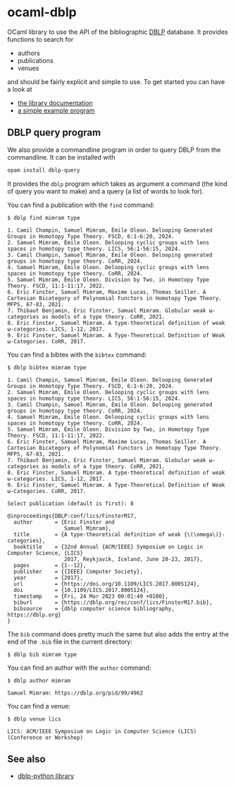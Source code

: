 # ocaml-dblp

OCaml library to use the API of the bibliographic [DBLP](http://dblp.org) database. It provides functions to search for

- authors
- publications
- venues

and should be fairly explicit and simple to use. To get started you can have a look at

- [the library documentation](https://smimram.github.io/ocaml-dblp/dblp/DBLP/)
- [a simple example program](test/test.ml)

## DBLP query program

We also provide a commandline program in order to query DBLP from the commandline. It can be installed with

```bash
opam install dblp-query
```

It provides the `dblp` program which takes as argument a command (the kind of query you want to make) and a query (a list of words to look for).

You can find a publication with the `find` command:

```
$ dblp find mimram type

1. Camil Champin, Samuel Mimram, Émile Oleon. Delooping Generated Groups in Homotopy Type Theory. FSCD, 6:1-6:20, 2024.
2. Samuel Mimram, Émile Oleon. Delooping cyclic groups with lens spaces in homotopy type theory. LICS, 56:1-56:15, 2024.
3. Camil Champin, Samuel Mimram, Émile Oleon. Delooping generated groups in homotopy type theory. CoRR, 2024.
4. Samuel Mimram, Émile Oleon. Delooping cyclic groups with lens spaces in homotopy type theory. CoRR, 2024.
5. Samuel Mimram, Émile Oleon. Division by Two, in Homotopy Type Theory. FSCD, 11:1-11:17, 2022.
6. Eric Finster, Samuel Mimram, Maxime Lucas, Thomas Seiller. A Cartesian Bicategory of Polynomial Functors in Homotopy Type Theory. MFPS, 67-83, 2021.
7. Thibaut Benjamin, Eric Finster, Samuel Mimram. Globular weak ω-categories as models of a type theory. CoRR, 2021.
8. Eric Finster, Samuel Mimram. A type-theoretical definition of weak ω-categories. LICS, 1-12, 2017.
9. Eric Finster, Samuel Mimram. A Type-Theoretical Definition of Weak ω-Categories. CoRR, 2017.
```

You can find a bibtex with the `bibtex` command:

```
$ dblp bibtex mimram type

1. Camil Champin, Samuel Mimram, Émile Oleon. Delooping Generated Groups in Homotopy Type Theory. FSCD, 6:1-6:20, 2024.
2. Samuel Mimram, Émile Oleon. Delooping cyclic groups with lens spaces in homotopy type theory. LICS, 56:1-56:15, 2024.
3. Camil Champin, Samuel Mimram, Émile Oleon. Delooping generated groups in homotopy type theory. CoRR, 2024.
4. Samuel Mimram, Émile Oleon. Delooping cyclic groups with lens spaces in homotopy type theory. CoRR, 2024.
5. Samuel Mimram, Émile Oleon. Division by Two, in Homotopy Type Theory. FSCD, 11:1-11:17, 2022.
6. Eric Finster, Samuel Mimram, Maxime Lucas, Thomas Seiller. A Cartesian Bicategory of Polynomial Functors in Homotopy Type Theory. MFPS, 67-83, 2021.
7. Thibaut Benjamin, Eric Finster, Samuel Mimram. Globular weak ω-categories as models of a type theory. CoRR, 2021.
8. Eric Finster, Samuel Mimram. A type-theoretical definition of weak ω-categories. LICS, 1-12, 2017.
9. Eric Finster, Samuel Mimram. A Type-Theoretical Definition of Weak ω-Categories. CoRR, 2017.

Select publication (default is first): 8

@inproceedings{DBLP:conf/lics/FinsterM17,
  author       = {Eric Finster and
                  Samuel Mimram},
  title        = {A type-theoretical definition of weak {\(\omega\)}-categories},
  booktitle    = {32nd Annual {ACM/IEEE} Symposium on Logic in Computer Science, {LICS}
                  2017, Reykjavik, Iceland, June 20-23, 2017},
  pages        = {1--12},
  publisher    = {{IEEE} Computer Society},
  year         = {2017},
  url          = {https://doi.org/10.1109/LICS.2017.8005124},
  doi          = {10.1109/LICS.2017.8005124},
  timestamp    = {Fri, 24 Mar 2023 00:01:49 +0100},
  biburl       = {https://dblp.org/rec/conf/lics/FinsterM17.bib},
  bibsource    = {dblp computer science bibliography, https://dblp.org}
}
```

The `bib` command does pretty much the same but also adds the entry at the end of the `.bib` file in the current directory:

```
$ dblp bib mimram type
```

You can find an author with the `author` command:

```
$ dblp author mimram

Samuel Mimram: https://dblp.org/pid/99/4962
```

You can find a venue:

```
$ dblp venue lics

LICS: ACM/IEEE Symposium on Logic in Computer Science (LICS) (Conference or Workshop)
```

## See also

- [dblp-python library](https://github.com/scholrly/dblp-python)
